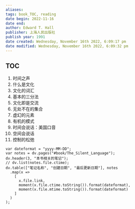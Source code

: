 ```yaml
---
aliases: 
tags: book_TOC, reading
date begin: 2022-11-16
date end: 
author: Edward T. Hall
publisher: 上海人民出版社
publish year: 1991
date created: Wednesday, November 16th 2022, 6:09:17 pm
date modified: Wednesday, November 16th 2022, 6:09:32 pm
---
```


## TOC

1. 时间之声
2. 什么是文化
3. 文化的词汇
4. 基本的三分法
5. 文化即是交流
6. 无处不在的集合
7. 虚幻的元素
8. 有机的模式
9. 时间会说话：美国口音
10. 空间会说话
11. 控制的松弛


```dataviewjs
var dateformat = "yyyy-MM-DD";
var notes = dv.pages("#book/The_Silent_Language");
dv.header(3, "本书相关的笔记");
// dv.list(notes.file.ctime);
dv.table(["笔记名称", "创建日期", "最后更新日期"], notes
  .map(x =>
    [
      x.file.link, 
      moment(x.file.ctime.toString()).format(dateformat), 
      moment(x.file.mtime.toString()).format(dateformat)
    ]
  )
);
```
